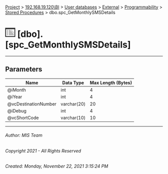 #### 

[Project](../../../../../index.md) > [192.168.19.120\\BI](../../../../index.md) > [User databases](../../../index.md) > [External](../../index.md) > [Programmability](../index.md) > [Stored Procedures](Stored_Procedures.md) > dbo.spc_GetMonthlySMSDetails

# ![Stored Procedures](../../../../../Images/StoredProcedure32.png) [dbo].[spc_GetMonthlySMSDetails]

---

## <a name="#parameters"></a>Parameters

| Name | Data Type | Max Length (Bytes) |
|---|---|---|
| @iMonth | int | 4 |
| @iYear | int | 4 |
| @vcDestinationNumber | varchar(20) | 20 |
| @iDebug | int | 4 |
| @vcShortCode | varchar(10) | 10 |


---

###### Author:  MIS Team

###### Copyright 2021 - All Rights Reserved

###### Created: Monday, November 22, 2021 3:15:24 PM


